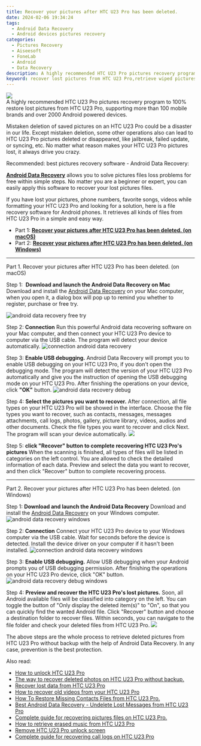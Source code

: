 ```yaml
---
title: Recover your pictures after HTC U23 Pro has been deleted.
date: 2024-02-06 19:34:24
tags: 
  - Android Data Recovery
  - Android devices pictures recovery
categories: 
  - Pictures Recovery
  - Aiseesoft
  - FoneLab
  - Android
  - Data Recovery
description: A highly recommended HTC U23 Pro pictures recovery program to 100% restore lost pictures from HTC U23 Pro, supporting more than 100 mobile brands and over 2000 Android powered devices.
keyword: recover lost pictures from HTC U23 Pro,retrieve wiped pictures HTC U23 Pro,regain missing pictures,HTC U23 Pro pictures recovery,android pictures retrieval,restore deleted pictures on HTC U23 Pro,how to recover pictures on HTC U23 Pro,extract pictures from water damaged phone HTC U23 Pro,how to refind deleted pictures from HTC U23 Pro,how can i find my deleted pictures HTC U23 Pro,pictures disappear HTC U23 Pro,how to restore your files from HTC U23 Pro
---
```


<img src="https://img0mobiles.techidaily.com/images/best-assets/devices/htc/htc-u23-pro/5.jpg" class="atpl-imgstyle"  />

<div class="atpl-content atpl-for-fonelab-android recover-pictures">

<div class="atpl-post-description-part-1">
A highly recommended HTC U23 Pro pictures recovery program to 100% restore lost pictures from HTC U23 Pro, supporting more than 100 mobile brands and over 2000 Android powered devices.
</div>

<div class="atpl-post-description-part-2">
<div class="tpl-content-sub-paragraph-content">
  <p>
    Mistaken deletion of saved pictures on an HTC U23 Pro could be a disaster in our life. Except mistaken deletion, some other operations also can lead to HTC U23 Pro pictures deleted or disappeared, like jailbreak, failed update, or syncing, etc. No matter what reason makes your HTC U23 Pro pictures lost, it always drive you crazy.
  </p>
</div>
</div>

<div class="atpl-post-description-part-3">
<div class="tpl-content-sub-paragraph-title">
  Recommended: best pictures recovery software - Android Data Recovery:
</div>
<div class="tpl-content-sub-paragraph-content">
  <p>
    <a href="https://tools.techidaily.com/aiseesoft-android-data-recovery/" target="_blank" rel="noopener"><strong>Android Data Recovery</strong></a> allows you to solve pictures files loss problems for free within simple steps. No matter you are a beginner or expert, you can easily apply this software to recover your lost pictures files.
  </p>
</div>
<div class="tpl-content-sub-paragraph-content">
    <p>
      If you have lost your pictures, phone numbers, favorite songs, videos while formatting your HTC U23 Pro and looking for a solution, here is a file recovery software for Android phones. It retrieves all kinds of files from HTC U23 Pro in a simple and easy way.
    </p>
</div>
</div>

<ul>
  <li>Part 1: <strong><a href="#p1"> Recover your pictures after HTC U23 Pro has been deleted.  (on macOS)</a></strong></li>
  <li>Part 2: <strong><a href="#p2"> Recover your pictures after HTC U23 Pro has been deleted.  (on Windows)</a></strong></li>
</ul>



<!-- Part 1 -->
<a id="p1" name="p1" ></a><hr>

<div>
  <span class="atpl-step-part-style">Part 1. Recover your pictures after HTC U23 Pro has been deleted. (on macOS)</span>
</div>  

<span class="atpl-stepstyle-a"><span>Step 1: </span></span> <strong>Download and launch the Android Data Recovery on Mac</strong>
Download and install the <a href="https://tools.techidaily.com/aiseesoft-android-data-recovery/" target="_blank" rel="noopener">Android Data Recovery</a> on your Mac computer, when you open it, a dialog box will pop up to remind you whether to register, purchase or free try.

<img src="https://tools.techidaily.com/images/apps/aiseesoft/android-data-recovery/mac-free-try.png" class="atpl-imgstyle" alt="android data recovery free try" />

<span class="atpl-stepstyle-a"><span>Step 2: </span></span> <strong>Connection</strong>
Run this powerful Android data recovering software on your Mac computer, and then connect your HTC U23 Pro device to computer via the USB cable. The program will detect your device automatically.
<img src="https://tools.techidaily.com/images/apps/aiseesoft/android-data-recovery/mac-connection-interface.jpg" class="atpl-imgstyle" alt="connection android data recovery" />

<span class="atpl-stepstyle-a"><span>Step 3: </span></span> <strong>Enable USB debugging.</strong>
Android Data Recovery will prompt you to enable USB debugging on your HTC U23 Pro, if you don't open the debugging mode. The program will detect the version of your HTC U23 Pro automatically and give you the instruction of opening the USB debugging mode on your HTC U23 Pro. After finishing the operations on your device, click <strong>"OK"</strong> button.
<img src="https://tools.techidaily.com/images/apps/aiseesoft/android-data-recovery/mac-android-usb-debug.jpg"  class="atpl-imgstyle" alt="android data recovery debug" />

<span class="atpl-stepstyle-a"><span>Step 4: </span></span> <strong>Select the pictures you want to recover.</strong>
After connection, all file types on your HTC U23 Pro will be showed in the interface. Choose the file types you want to recover, such as contacts, messages, messages attachments, call logs, photos, gallery, picture library, videos, audios and other documents. Check the file types you want to recover and click Next. The program will scan your device automatically.
<img src="https://tools.techidaily.com/images/apps/aiseesoft/android-data-recovery/mac-choose-type-photos.jpg" class="atpl-imgstyle"  />

<span class="atpl-stepstyle-a"><span>Step 5: </span></span> <strong>click "Recover" button to  complete recovering HTC U23 Pro's pictures</strong>
When the scanning is finished, all types of files will be listed in categories on the left control. You are allowed to check the detailed information of each data. Preview and select the data you want to recover, and then click "Recover" button to complete recovering process.


<a id="p2" name="p2"></a><hr>

<!-- Part 2 -->
<div>
  <span class="atpl-step-part-style">Part 2. Recover your pictures after HTC U23 Pro has been deleted. (on Windows)</span>
</div>

<span class="atpl-stepstyle-a"><span>Step 1: </span></span> <strong>Download and launch the Android Data Recovery</strong>
Download and install the <a href="https://tools.techidaily.com/aiseesoft-android-data-recovery/" target="_blank" rel="noopener">Android Data Recovery</a> on your Windows computer.
<img src="https://tools.techidaily.com/images/apps/aiseesoft/android-data-recovery/win-start-interface.png"  class="atpl-imgstyle" alt="android data recovery windows" />

<span class="atpl-stepstyle-a"><span>Step 2: </span></span> <strong>Connection</strong>
Connect your HTC U23 Pro device to your Windows computer via the USB cable. Wait for seconds before the device is detected. Install the device driver on your computer if it hasn't been installed.
<img src="https://tools.techidaily.com/images/apps/aiseesoft/android-data-recovery/win-connection-interface.png" class="atpl-imgstyle" alt="connection android data recovery windows" />

<span class="atpl-stepstyle-a"><span>Step 3: </span></span> <strong>Enable USB debugging.</strong>
Allow USB debugging when your Android prompts you of USB debugging permission. After finishing the operations on your HTC U23 Pro device, click "OK" button.
<img src="https://tools.techidaily.com/images/apps/aiseesoft/android-data-recovery/win-android-usb-debug.png" class="atpl-imgstyle" alt="android data recovery debug windows" />

<span class="atpl-stepstyle-a"><span>Step 4: </span></span> <strong>Preview and recover the HTC U23 Pro's lost pictures.</strong>
Soon, all Android available files will be classified into category on the left. You can toggle the button of "Only display the deleted item(s)" to "On", so that you can quickly find the wanted Android file. Click "Recover" button and choose a destination folder to recover files. Within seconds, you can navigate to the file folder and check your deleted files from HTC U23 Pro.
<img src="https://tools.techidaily.com/images/apps/aiseesoft/android-data-recovery/win-recover-photos.png" class="atpl-imgstyle"  />

<div class="atpl-post-description-part-4">
<div class="tpl-content-sub-paragraph-normal">
    <p>
        The above steps are the whole process to retrieve deleted pictures from HTC U23 Pro without backup with the help of Android Data Recovery. In any case, prevention is the best protection.
    </p>
</div>
</div>

<ins class="adsbygoogle"
     style="display:block"
     data-ad-client="ca-pub-7571918770474297"
     data-ad-slot="8358498916"
     data-ad-format="auto"
     data-full-width-responsive="true"></ins>

<span class="atpl-alsoreadstyle">Also read:</span>
<div><ul>
<li><a href="/how-to-unlock-htc-u23-pro-by-drfone-android-unlock-android-unlock/" target="_blank" rel="noopener"><u>How to unlock HTC U23 Pro</u></a></li>
<li><a href="/the-way-to-recover-deleted-photos-on-htc-u23-pro-without-backup-by-fonelab-android-recover-photos/" target="_blank" rel="noopener"><u>The way to recover deleted photos on HTC U23 Pro without backup.</u></a></li>
<li><a href="/recover-lost-data-from-htc-u23-pro-by-fonelab-android-recover-data/" target="_blank" rel="noopener"><u>Recover lost data from HTC U23 Pro</u></a></li>
<li><a href="/how-to-recover-old-videos-from-your-htc-u23-pro-by-fonelab-android-recover-video/" target="_blank" rel="noopener"><u>How to recover old videos from your HTC U23 Pro</u></a></li>
<li><a href="/how-to-restore-missing-contacts-files-from-htc-u23-pro-by-fonelab-android-recover-contacts/" target="_blank" rel="noopener"><u>How To  Restore Missing Contacts Files from HTC U23 Pro.</u></a></li>
<li><a href="/best-android-data-recovery-undelete-lost-messages-from-htc-u23-pro-by-fonelab-android-recover-messages/" target="_blank" rel="noopener"><u>Best Android Data Recovery - Undelete Lost Messages from HTC U23 Pro</u></a></li>
<li><a href="/complete-guide-for-recovering-pictures-files-on-htc-u23-pro-by-fonelab-android-recover-pictures/" target="_blank" rel="noopener"><u>Complete guide for recovering pictures files on HTC U23 Pro.</u></a></li>
<li><a href="/how-to-retrieve-erased-music-from-htc-u23-pro-by-fonelab-android-recover-music/" target="_blank" rel="noopener"><u>How to retrieve erased music from HTC U23 Pro</u></a></li>
<li><a href="/remove-htc-u23-pro-unlock-screen-by-drfone-android-unlock-android-unlock/" target="_blank" rel="noopener"><u>Remove HTC U23 Pro unlock screen</u></a></li>
<li><a href="/complete-guide-for-recovering-call-logs-on-htc-u23-pro-by-fonelab-android-recover-call-logs/" target="_blank" rel="noopener"><u>Complete guide for recovering call logs on HTC U23 Pro</u></a></li>
</ul></div>

</div>
